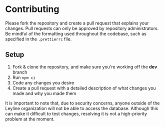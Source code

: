 # Contributing

Please fork the repository and create a pull request that explains your changes. Pull requests can only be approved by repository administrators. Be mindful of the formatting used throughout the codebase, such as specified in the `.prettierrc` file.

## Setup
1. Fork & clone the repository, and make sure you're working off the **dev** branch
2. Run `npm ci`
3. Code any changes you desire
4. Create a pull request with a detailed description of what changes you made and why you made them

It is important to note that, due to security concerns, anyone outside of the Leyline organization will not be able to access the database. Although this can make it difficult to test changes, resolving it is not a high-priority problem at the moment.
